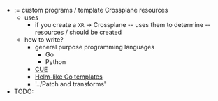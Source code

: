 * := custom programs / template Crossplane resources
  * uses
    * if you create a `XR` -> Crossplane -- uses them to  determine -- resources / should be created
  * how to write?
    * general purpose programming languages
      * Go
      * Python
    * [CUE](https://cuelang.org)
    * [Helm-like Go templates](https://pkg.go.dev/text/template)
    * '../Patch and transforms'
* TODO: